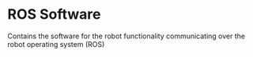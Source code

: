 # ROS Software

Contains the software for the robot functionality communicating over the robot operating system (ROS)